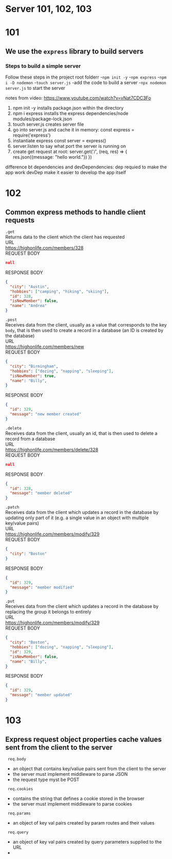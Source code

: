 # Server 101, 102, 103

# 101
## We use the `express` library to build servers

### Steps to build a simple server
Follow these steps in the project root folderr
-`npm init -y`
-`npm express`
-`npm i -D nodemon`
-`touch server.js`
-add the code to build a server
-`npx nodemon server.js` to start the server


notes from video:
https://www.youtube.com/watch?v=vNat7CDC3Fo

1. npm init -y installs package.json within the directory
2. npm i express installs the express dependencies/node modules/package-lock.json
3. touch server.js creates server file
4. go into server.js and cache it in memory: const express = require('express')
5. instantiate express const server = express()
6. server.listen to say what port the server is running on 
7. create get request at root: server.get('/', (req, res) => {
    res.json({message: "hello world."}) })


difference bt dependencies and devDependencies:
    dep requied to make the app work 
    devDep make it easier to develop the app itself

# 102
## Common express methods to handle client requests

`.get`  
Returns data to the client which the client has requested  
URL  
https://highonlife.com/members/328  
REQUEST BODY
```json
null
```
RESPONSE BODY
```json
{
  "city": "Austin",
  "hobbies": ["camping", "hiking", "skiing"],
  "id": 328,
  "isNewMember": false,
  "name": "Andrea"
}
```

`.post`  
Receives data from the client, usually as a value that corresponds to the key `body`, that is then used to create a record in a database (an ID is created by the database)  
URL  
https://highonlife.com/members/new  
REQUEST BODY
```json
{
  "city": "Birmingham",
  "hobbies": ["dozing", "napping", "sleeping"],
  "isNewMember": true,
  "name": "Billy",
}
```
RESPONSE BODY
```json
{
  "id": 329,
  "message": "new member created"
}
```

`.delete`  
Receives data from the client, usually an id, that is then used to delete a record from a database  
URL  
https://highonlife.com/members/delete/328  
REQUEST BODY
```json
null
```
RESPONSE BODY
```json
{
  "id": 328,
  "message": "member deleted"
}
```

`.patch`  
Receives data from the client which updates a record in the database by updating only part of it (e.g. a single value in an object with multiple key/value pairs)  
URL  
https://highonlife.com/members/modify/329  
REQUEST BODY
```json
{
  "city": "Boston"
}
```
RESPONSE BODY
```json
{
  "id": 329,
  "message": "member modified"
}
```

`.put`  
Receives data from the client which updates a record in the database by replacing the group it belongs to entirely  
URL  
https://highonlife.com/members/modify/329  
REQUEST BODY
```json
{
  "city": "Boston",
  "hobbies": ["dozing", "napping", "sleeping"],
  "id": 329,
  "isNewMember": false,
  "name": "Billy",
}
```
RESPONSE BODY
```json
{
  "id": 329,
  "message": "member updated"
}
```

# 103
## Express request object properties cache values sent from the client to the server

` req.body`
- an object that contains key/valiue pairs sent from the client to the server
- the server must implement middleware to parse JSON
- the request type myst be POST

` req.cookies`
- contains the  string that defines a cookie stored in the browser
- the server must implement middleware to parse cookies

` req.params`
- an object of key val pairs created by param routes and their values 

` req.query`
- an object of key val pairs created by query parameters supplied to the URL
-